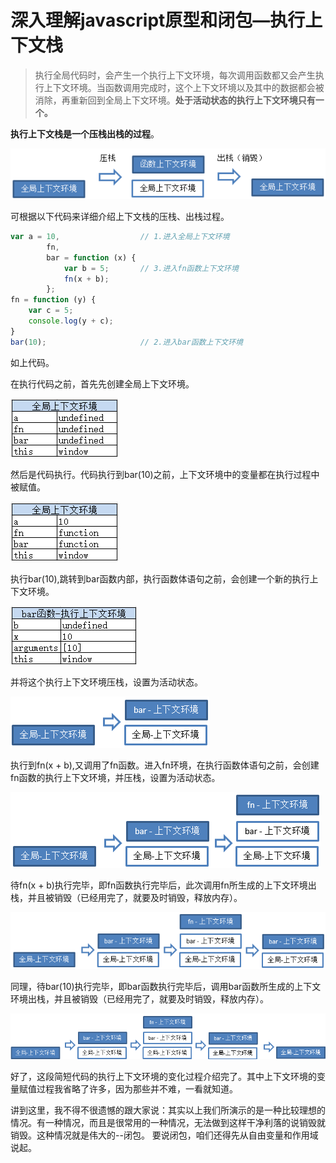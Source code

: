 # 深入理解javascript原型和闭包—执行上下文栈

> 执行全局代码时，会产生一个执行上下文环境，每次调用函数都又会产生执行上下文环境。当函数调用完成时，这个上下文环境以及其中的数据都会被消除，再重新回到全局上下文环境。**处于活动状态的执行上下文环境只有一个。**

**执行上下文栈是一个压栈出栈的过程**。

![16f879b5b51541a1](../images/javascript/232122300768665.png)


可根据以下代码来详细介绍上下文栈的压栈、出栈过程。

```javascript
var a = 10,                  // 1.进入全局上下文环境
		fn,
        bar = function (x) {
            var b = 5;       // 3.进入fn函数上下文环境
            fn(x + b);
        };
fn = function (y) {
    var c = 5;
    console.log(y + c);
}
bar(10);                     // 2.进入bar函数上下文环境
```

如上代码。

在执行代码之前，首先先创建全局上下文环境。

![16f879b5b51541a1](../images/javascript/232123126545539.png)

然后是代码执行。代码执行到bar(10)之前，上下文环境中的变量都在执行过程中被赋值。

![16f879b5b51541a1](../images/javascript/232123436078861.png)


执行bar(10),跳转到bar函数内部，执行函数体语句之前，会创建一个新的执行上下文环境。

![16f879b5b51541a1](../images/javascript/232124103579967.png)

并将这个执行上下文环境压栈，设置为活动状态。

![16f879b5b51541a1](../images/javascript/232124277955196.png)

执行到fn(x + b),又调用了fn函数。进入fn环境，在执行函数体语句之前，会创建fn函数的执行上下文环境，并压栈，设置为活动状态。

![16f879b5b51541a1](../images/javascript/232124478267882.png)

待fn(x + b)执行完毕，即fn函数执行完毕后，此次调用fn所生成的上下文环境出栈，并且被销毁（已经用完了，就要及时销毁，释放内存）。

![16f879b5b51541a1](../images/javascript/232125095291412.png)

同理，待bar(10)执行完毕，即bar函数执行完毕后，调用bar函数所生成的上下文环境出栈，并且被销毁（已经用完了，就要及时销毁，释放内存）。

![16f879b5b51541a1](../images/javascript/232125295149083.png)

好了，这段简短代码的执行上下文环境的变化过程介绍完了。其中上下文环境的变量赋值过程我省略了许多，因为那些并不难，一看就知道。

讲到这里，我不得不很遗憾的跟大家说：其实以上我们所演示的是一种比较理想的情况。有一种情况，而且是很常用的一种情况，无法做到这样干净利落的说销毁就销毁。这种情况就是伟大的--闭包。
要说闭包，咱们还得先从自由变量和作用域说起。
